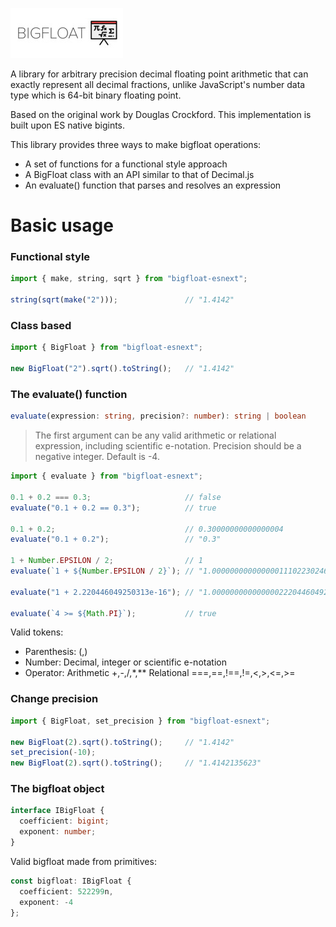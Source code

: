 [![BigFloat](https://raw.githubusercontent.com/davidmartinez10/bigfloat-esnext/master/bigfloat.jpg)](https://github.com/davidmartinez10/bigfloat-esnext)

A library for arbitrary precision decimal floating point arithmetic that can exactly represent all decimal fractions,
unlike JavaScript's number data type which is 64-bit binary floating point.

Based on the original work by Douglas Crockford.
This implementation is built upon ES native bigints.

This library provides three ways to make bigfloat operations:
  - A set of functions for a functional style approach
  - A BigFloat class with an API similar to that of Decimal.js
  - An evaluate() function that parses and resolves an expression

# Basic usage
### Functional style
```typescript
import { make, string, sqrt } from "bigfloat-esnext";

string(sqrt(make("2")));               // "1.4142"
```

### Class based
```typescript
import { BigFloat } from "bigfloat-esnext";

new BigFloat("2").sqrt().toString();   // "1.4142"
```

### The evaluate() function
```typescript
evaluate(expression: string, precision?: number): string | boolean
```
>The first argument can be any valid arithmetic or relational expression, including scientific e-notation.
>Precision should be a negative integer. Default is -4.
```typescript
import { evaluate } from "bigfloat-esnext";

0.1 + 0.2 === 0.3;                     // false
evaluate("0.1 + 0.2 == 0.3");          // true

0.1 + 0.2;                             // 0.30000000000000004
evaluate("0.1 + 0.2");                 // "0.3"

1 + Number.EPSILON / 2;                // 1
evaluate(`1 + ${Number.EPSILON / 2}`); // "1.00000000000000011102230246251565"

evaluate("1 + 2.220446049250313e-16"); // "1.0000000000000002220446049250313"

evaluate(`4 >= ${Math.PI}`);           // true
```

Valid tokens:
  - Parenthesis: (,)
  - Number: Decimal, integer or scientific e-notation
  - Operator: Arithmetic +,-,/,*,** Relational =\=\=,=\=,!==,!=,<,>,<=,>=

### Change precision
```typescript
import { BigFloat, set_precision } from "bigfloat-esnext";

new BigFloat(2).sqrt().toString();     // "1.4142"
set_precision(-10);
new BigFloat(2).sqrt().toString();     // "1.4142135623"
```

### The bigfloat object
```typescript
interface IBigFloat {
  coefficient: bigint;
  exponent: number;
}
```

Valid bigfloat made from primitives:
```typescript
const bigfloat: IBigFloat {
  coefficient: 522299n,
  exponent: -4
};
```
